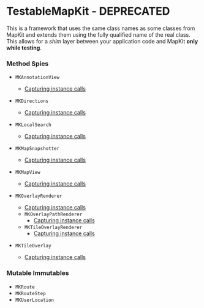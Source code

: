 # TestableMapKit - DEPRECATED

This is a framework that uses the same class names as some classes from MapKit and extends them using the fully qualified name of the real class.  This allows for a *shim* layer between your application code and MapKit **only while testing**.


### Method Spies

- `MKAnnotationView`
  - [Capturing instance calls](MKAnnotationViewCalls.md)


- `MKDirections`
  - [Capturing instance calls](MKDirectionsCalls.md)


- `MKLocalSearch`
  - [Capturing instance calls](MKLocalSearchCalls.md)


- `MKMapSnapshotter`
  - [Capturing instance calls](MKMapSnapshotterCalls.md)


- `MKMapView`
  - [Capturing instance calls](MKMapViewCalls.md)


- `MKOverlayRenderer`
  - [Capturing instance calls](MKOverlayRendererCalls.md)
  - `MKOverlayPathRenderer`
    - [Capturing instance calls](MKOverlayPathRendererCalls.md)
  - `MKTileOverlayRenderer`
    - [Capturing instance calls](MKTileOverlayRendererCalls.md)


- `MKTileOverlay`
  - [Capturing instance calls](MKTileOverlayCalls.md)



### Mutable Immutables

- `MKRoute`
- `MKRouteStep`
- `MKUserLocation`
